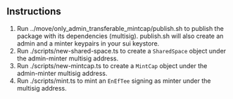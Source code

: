 ## Instructions

1. Run ../move/only_admin_transferable_mintcap/publish.sh to publish the package with its dependencies (multisig). publish.sh will also create an admin and a minter keypairs in your sui keystore.
2. Run ./scripts/new-shared-space.ts to create a `SharedSpace` object under the admin-minter multisig address.
3. Run ./scripts/new-mintcap.ts to create a `MintCap` object under the admin-minter multisig address.
4. Run ./scripts/mint.ts to mint an `EnEfTee` signing as minter under the multisig address.
